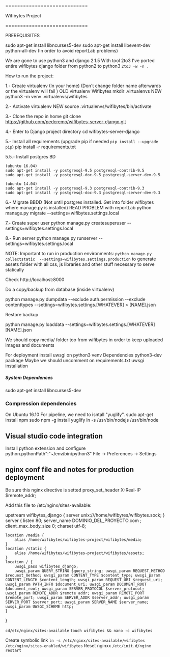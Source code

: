 ============================         
                                
 Wifibytes Project

============================

PREREQUISITES

sudo apt-get install libncurses5-dev
sudo apt-get install libevent-dev python-all-dev (In order to avoid reportLab problems)

We are gone to use python3  and django 2.1.5
With tool 2to3 I've ported entire wifibytes django folder from python2 to python3 `2to3 -w -n .`

How to run the project:

1.- Create virtualenv (In your home) (Don't change folder name afterwards or the virtualenv will fail )
    OLD virtualenv Wifibytes
    mkdir .virtualenvs 
    NEW python3 -m venv .virtualenvs/wifibytes

2.- Activate virtualenv
    NEW source .virtualenvs/wifibytes/bin/activate
    

3.- Clone the repo in home
    git clone https://github.com/pedcremo/wifibytes-server-django.git
   
4.- Enter to Django project directory
    cd wifibytes-server-django

5.- Install all requirements (upgrade pip if needed `pip install --upgrade pip`)
    pip install -r requirements.txt

5.5.- Install postgres BD
    
    (ubuntu 16.04)
    sudo apt-get install -y postgresql-9.5 postgresql-contrib-9.5 
    sudo apt-get install -y postgresql-doc-9.5 postgresql-server-dev-9.5
    
    (ubuntu 14.04)
    sudo apt-get install -y postgresql-9.3 postgresql-contrib-9.3
    sudo apt-get install -y postgresql-doc-9.3 postgresql-server-dev-9.3

6.- Migrate BBDD (Not until postgres installed. Get into folder wifibytes where manage.py is installed) READ PROBLEM with reportLab
    python manage.py migrate --settings=wifibytes.settings.local

7.- Create super user
    python manage.py createsuperuser --settings=wifibytes.settings.local

8.- Run server
    python manage.py runserver --settings=wifibytes.settings.local

NOTE: Important to run in production environments:
`python manage.py collectstatic  --settings=wifibytes.settings.production`
to generate assets folder with all css, js libraries and other stuff necessary to serve statically

Check http://localhost:8000


Do a copy/backup from database (inside virtualenv)

 python manage.py dumpdata --exclude auth.permission --exclude contenttypes --settings=wifibytes.settings.[WHATEVER] > [NAME].json


Restore backup 

 python manage.py loaddata --settings=wifibytes.settings.[WHATEVER]  [NAME].json

We should copy media/ folder too from wifibytes in order to keep uploaded images and documents


For deployment install uwsgi on python3 venv 
Dependencies python3-dev package
Maybe we should uncomment on requirements.txt uwsgi installation

##### System Dependences
sudo apt-get install libncurses5-dev

### Compression dependencies

On Ubuntu 16.10
For pipeline, we need to isntall "yuglify".
sudo apt-get install npm
sudo npm -g install yuglify
ln -s /usr/bin/nodejs /usr/bin/node 

## Visual studio code integration ##

Install python extension and configure python.pythonPath":"~/env/bin/python3"
File -> Preferences -> Settings

## nginx conf file and notes for production deployment ##
Be sure this nginx directive is setted
proxy_set_header X-Real-IP $remote_addr;


Add this file to /etc/nginx/sites-available:

upstream wifibytes_django {
    server unix:///home/wifibyres/wifibytes.sock; 
}
server {
    listen 80;
    server_name DOMINIO_DEL_PROYECTO.com ; client_max_body_size 0;
    charset utf-8;

    location /media {
        alias /home/wifibytes/wifibytes-project/wifibytes/media; 
    }
    location /static {
        alias /home/wifibytes/wifibytes-project/wifibytes/assets;   
    }
    location / {
        uwsgi_pass wifibytes_django;
        uwsgi_param QUERY_STRING $query_string; uwsgi_param REQUEST_METHOD $request_method; uwsgi_param CONTENT_TYPE $content_type; uwsgi_param CONTENT_LENGTH $content_length; uwsgi_param REQUEST_URI $request_uri; uwsgi_param PATH_INFO $document_uri; uwsgi_param DOCUMENT_ROOT $document_root; uwsgi_param SERVER_PROTOCOL $server_protocol; uwsgi_param REMOTE_ADDR $remote_addr; uwsgi_param REMOTE_PORT $remote_port; uwsgi_param SERVER_ADDR $server_addr; uwsgi_param SERVER_PORT $server_port; uwsgi_param SERVER_NAME $server_name; uwsgi_param UWSGI_SCHEME http;
    }   
}

 `cd/etc/nginx/sites-available`
 `touch wifibytes && nano -c wifibytes`

 Create symbolic link 
 `ln -s /etc/nginx/sites-available/wifibytes /etc/nginx/sites-enabled/wifibytes`
 Reset nginxx
`/etc/init.d/nginx restart`
